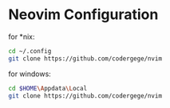 # Neovim Configuration

for *nix:

```bash
cd ~/.config
git clone https://github.com/codergege/nvim
```

for windows:

```bash
cd $HOME\Appdata\Local
git clone https://github.com/codergege/nvim
```
